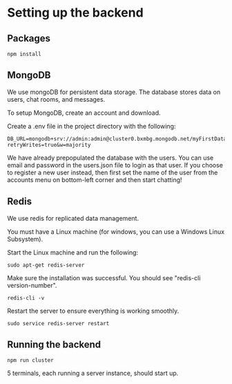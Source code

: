 # Setting up the backend

## Packages

    npm install

## MongoDB
We use mongoDB for persistent data storage. The database stores data on users,
chat rooms, and messages.

To setup MongoDB, create an account and download.

Create a .env file in the project directory with the following:

    DB_URL=mongodb+srv://admin:admin@cluster0.bxmbg.mongodb.net/myFirstDatabase?retryWrites=true&w=majority

We have already prepopulated the database with the users. You can use email and password in the users.json file to login as that user.
If you choose to register a new user instead, then first set the name of the user from the accounts menu on bottom-left corner and then
start chatting!

## Redis
We use redis for replicated data management.

You must have a Linux machine (for windows, you can use a Windows Linux Subsystem).

Start the Linux machine and run the following:

    sudo apt-get redis-server

Make sure the installation was successful. You should see "redis-cli version-number".

    redis-cli -v

Restart the server to ensure everything is working smoothly.

    sudo service redis-server restart

## Running the backend

    npm run cluster

5 terminals, each running a server instance, should start up.
